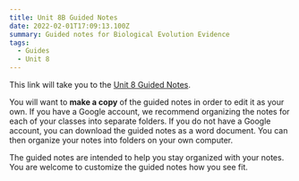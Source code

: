 ```yaml
---
title: Unit 8B Guided Notes
date: 2022-02-01T17:09:13.100Z
summary: Guided notes for Biological Evolution Evidence
tags:
  - Guides
  - Unit 8
---
```


This link will take you to the [Unit 8 Guided Notes](https://docs.google.com/document/d/1U8ZXS_SryfhsZYN6j1-s1yMmd_1Ep2WZIpEdif2mWT0/edit?usp=sharing).

You will want to **make a copy** of the guided notes in order to edit it as your own. If you have a Google account, we recommend organizing the notes for each of your classes into separate folders. If you do not have a Google account, you can download the guided notes as a word document. You can then organize your notes into folders on your own computer.

The guided notes are intended to help you stay organized with your notes. You are welcome to customize the guided notes how you see fit.
